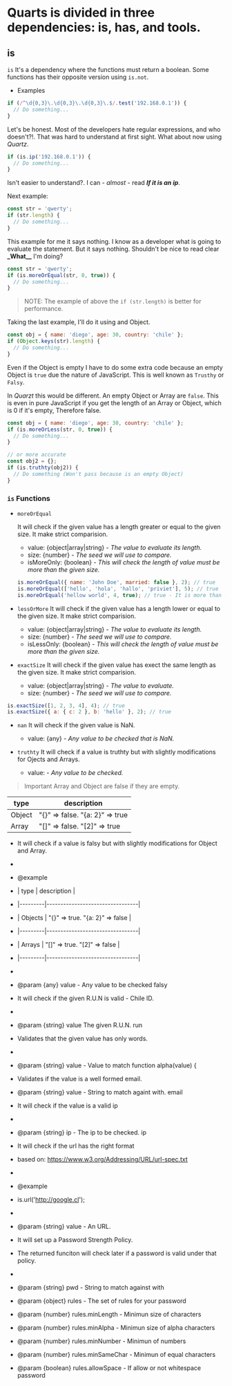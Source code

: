 # Quarts is divided in three dependencies: **is**, **has**, and **tools**.

## is

`is` It's a dependency where the functions must return a boolean. Some functions has their opposite version using `is.not`.

- Examples

```js
if (/^\d{0,3}\.\d{0,3}\.\d{0,3}\.$/.test('192.168.0.1')) {
  // Do something...
}
```

Let\'s be honest. Most of the developers hate regular expressions, and who doesn\'t?!.
That was hard to understand at first sight. What about now using _Quartz_.

```js
if (is.ip('192.168.0.1')) {
  // Do something...
}
```

Isn\'t easier to understand?. I can - _almost_ - read **_If it is an ip_**.

Next example:

```js
const str = 'qwerty';
if (str.length) {
  // Do something...
}
```

This example for me it says nothing. I know as a developer what is going to evaluate the statement. But it says nothing. Shouldn't be nice to read clear **\_What\_\_** I'm doing?

```js
const str = 'qwerty';
if (is.moreOrEqual(str, 0, true)) {
  // Do something...
}
```

> NOTE: The example of above the `if (str.length)` is better for performance.

Taking the last example, I'll do it using and Object.

```js
const obj = { name: 'diego', age: 30, country: 'chile' };
if (Object.keys(str).length) {
  // Do something...
}
```

Even if the Object is empty I have to do some extra code because an empty Object is `true` due the nature of JavaScript. This is well known as `Trusthy` or `Falsy`.

In _Quarzt_ this would be different. An empty Object or Array are `false`. This is even in pure JavaScript if you get the length of an Array or Object, which is 0 if it's empty, Therefore false.

```js
const obj = { name: 'diego', age: 30, country: 'chile' };
if (is.moreOrLess(str, 0, true)) {
  // Do something...
}

// or more accurate
const obj2 = {};
if (is.truthty(obj2)) {
  // Do something (Won't pass because is an empty Object)
}
```

### `is` Functions

- `moreOrEqual`

  It will check if the given value has a length greater or equal to the given size. It make strict comparision.

  - value: {object\|array\|string} - _The value to evaluate its length._
  - size: {number} - _The seed we will use to compare._
  - isMoreOnly: {boolean} - _This will check the length of value must be more than the given size._

  ```js
  is.moreOrEqual({ name: 'John Doe', married: false }, 2); // true
  is.moreOrEqual(['hello', 'hola', 'hallo', 'priviet'], 5); // true
  is.moreOrEqual('hellow world', 4, true); // true - It is more than 4
  ```

- `lessOrMore`
  It will check if the given value has a length lower or equal to the given size. It make strict comparision.

  - value: {object\|array\|string} - _The value to evaluate its length._
  - size: {number} - _The seed we will use to compare._
  - isLessOnly: {boolean} - _This will check the length of value must be more than the given size._

- `exactSize`
  It will check if the given value has exect the same length as the given size. It make strict comparision.

  - value: {object\|array\|string} - _The value to evaluate._
  - size: {number} - _The seed we will use to compare._

```js
is.exactSize([1, 2, 3, 4], 4); // true
is.exactSize({ a: { c: 2 }, b: 'hello' }, 2); // true
```

- `nan`
  It will check if the given value is NaN.

  - value: {any} - _Any value to be checked that is NaN._

- `truthty`
  It will check if a value is truthty but with slightly modifications for Ojects and Arrays.

  - value: - _Any value to be checked._

> Important Array and Object are false if they are empty.

| type    | description                     |
| ------- | ------------------------------- |
| Object | "{}" => false. "{a: 2}" => true |
| Array  | "[]" => false. "[2]" => true    |



- It will check if a value is falsy but with slightly modifications for Object and Array.
-
- @example
- | type | description |
- |---------|---------------------------------|
- | Objects | "{}" => true. "{a: 2}" => false |
- |---------|---------------------------------|
- | Arrays | "[]" => true. "[2]" => false |
- |---------|---------------------------------|
-
- @param {any} value - Any value to be checked
  falsy


- It will check if the given R.U.N is valid - Chile ID.
-
- @param {string} value The given R.U.N.
run


- Validates that the given value has only words.
-
- @param {string} value - Value to match
  function alpha(value) {


- Validates if the value is a well formed email.
- @param {string} value - String to match againt with.
email



- It will check if the value is a valid ip
-
- @param {string} ip - The ip to be checked.
ip



- It will check if the url has the right format
- based on: https://www.w3.org/Addressing/URL/url-spec.txt
-
- @example
- is.url('http://google.cl');
-
- @param {string} value - An URL.


- It will set up a Password Strength Policy.
- The returned funciton will check later if a password is valid under that policy.
-
- @param {string} pwd - String to match against with
- @param {object} rules - The set of rules for your password
- @param {number} rules.minLength - Minimun size of characters
- @param {number} rules.minAlpha - Minimun size of alpha characters
- @param {number} rules.minNumber - Minimun of numbers
- @param {number} rules.minSameChar - Minimun of equal characters
- @param {boolean} rules.allowSpace - If allow or not whitespace
password
